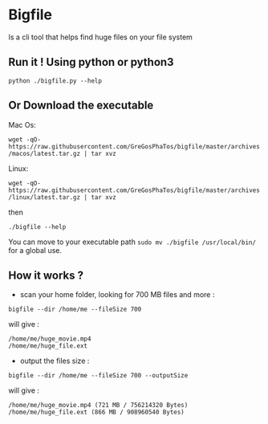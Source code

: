 
# Bigfile

Is a cli tool that helps find huge files on your file system


## Run it ! Using python or python3

`python ./bigfile.py --help`


## Or Download the executable 

Mac Os:

`wget -qO- https://raw.githubusercontent.com/GreGosPhaTos/bigfile/master/archives/macos/latest.tar.gz | tar xvz`

Linux: 

`wget -qO- https://raw.githubusercontent.com/GreGosPhaTos/bigfile/master/archives/linux/latest.tar.gz | tar xvz`


then

`./bigfile --help`

You can move to your executable path `sudo mv ./bigfile /usr/local/bin/` for a global use.


## How it works ?

 - scan your home folder, looking for 700 MB files and more :

 `bigfile --dir /home/me --fileSize 700`

 will give :

 ```
 /home/me/huge_movie.mp4
 /home/me/huge_file.ext
 ```

 - output the files size :

 `bigfile --dir /home/me --fileSize 700 --outputSize`

 will give :

 ```
 /home/me/huge_movie.mp4 (721 MB / 756214320 Bytes)
 /home/me/huge_file.ext (866 MB / 908960540 Bytes)
 ```
